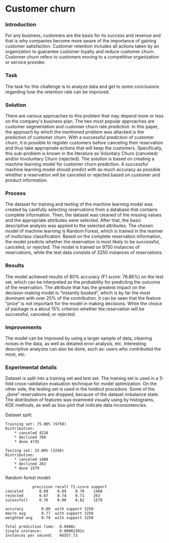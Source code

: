 # Customer churn

### Introduction
For any business, customers are the basis for its success and revenue and that is why companies become more aware of the importance of gaining customer satisfaction. Customer retention includes all actions taken by an organization to guarantee customer loyalty and reduce customer churn. Customer churn refers to customers moving to a competitive organization or service provider.

### Task
The task for this challenge is to analyze data and get to some conclusions regarding how the retention rate can be improved.

### Solution
There are various approaches to this problem that may depend more or less on the company's business plan. The two most popular approaches are customer segmentation and customer churn rate prediction. In this paper, the approach by which the mentioned problem was attacked is the prediction of customer churn. With a successful prediction of customer churn, it is possible to register customers before canceling their reservation and thus take appropriate actions that will keep the customers. Specifically, this sub-problem is known in the literature as Voluntary Churn (canceled) and/or Involuntary Churn (rejected).
The solution is based on creating a machine learning model for customer churn prediction. A successful machine learning model should predict with as much accuracy as possible whether a reservation will be canceled or rejected based on customer and product information.

### Process
The dataset for training and testing of the machine learning model was created by carefully selecting reservations from a database that contains complete information. Then, the dataset was cleaned of the missing values and the appropriate attributes were selected. After that, the basic descriptive analysis was applied to the selected attributes. The chosen model of machine learning is Random Forest, which is trained in the manner of multiclass classification. Based on the complete reservation information, the model predicts whether the reservation is most likely to be successful, canceled, or rejected. The model is trained on 9750 instances of reservations, while the test data consists of 3250 instances of reservations. 

### Results
The model achieved results of 80% accuracy (F1 score: 76.86%) on the test set, which can be interpreted as the probability for predicting the outcome of the reservation. The attribute that has the greatest impact on the decision-making model is “instantly booked”, which is by far the most dominant with over 25% of the contribution. It can be seen that the feature “price” is not important for the model in making decisions. While the choice of package is a about 15% criterion whether the reservation will be successful, canceled, or rejected.

### Improvements
The model can be improved by using a larger sample of data, cleaning noises in the data, as well as detailed error analysis, etc. Interesting descriptive analyzes can also be done, such as: users who contributed the most, etc.

### Experimental details

Dataset is split into a training set and test set. The training set is used in a 5-fold cross-validation evaluation technique for model optimization. On the other side, the testing set is used in the holdout procedure. Some of the „done“ reservations are dropped, because of the dataset imbalance state. The distribution of features was examined visually using by histograms, KDE methods, as well as box-plot that indicate data inconsistencies.

Dataset split:

    Training set: 75.00% (9750)
    Distribution:
        * canceled 4226
        * declined 789
        * done 4735

    Testing set: 25.00% (3250)
    Distribution:
        * canceled 1408
        * declined 263
        * done 1579

Random forest model:

                precision recall f1-score support
    canceled       0.89    0.69    0.78    1408
    rejected       0.67    0.74    0.71    263
    sucessfull     0.76    0.90    0.82    1579

    accuracy        0.80  with support 3250          
    macro avg       0.77  with support 3250  
    weighted avg    0.79  with support 3250

    Total prediction time:  0.0488s
    Single instance:        0.00001502s
    Instances per second:   66557.73
